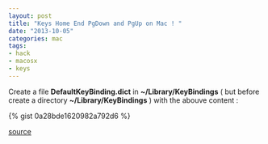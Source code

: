 ```yaml
---
layout: post
title: "Keys Home End PgDown and PgUp on Mac ! "
date: "2013-10-05"
categories: mac
tags:
- hack
- macosx
- keys
---
```


Create a file  **DefaultKeyBinding.dict**   in  **~/Library/KeyBindings** ( but before create a directory   **~/Library/KeyBindings** ) with the abouve content :

{% gist 0a28bde1620982a792d6 %}

[source](http://sergio.bruder.com.br/2012/05/home-end-keys-no-mac-os/)

